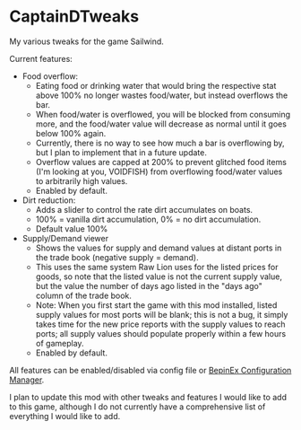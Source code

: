 # CaptainDTweaks
My various tweaks for the game Sailwind.

Current features: 
* Food overflow:
  * Eating food or drinking water that would bring the respective stat above 100% no longer wastes food/water, but instead overflows the bar.
  * When food/water is overflowed, you will be blocked from consuming more, and the food/water value will decrease as normal until it goes below 100% again.
  * Currently, there is no way to see how much a bar is overflowing by, but I plan to implement that in a future update.
  * Overflow values are capped at 200% to prevent glitched food items (I'm looking at you, VOIDFISH) from overflowing food/water values to arbitrarily high values.
  * Enabled by default.
* Dirt reduction:
  * Adds a slider to control the rate dirt accumulates on boats.
  * 100% = vanilla dirt accumulation, 0% = no dirt accumulation.
  * Default value 100%
* Supply/Demand viewer
  * Shows the values for supply and demand values at distant ports in the trade book (negative supply = demand).
  * This uses the same system Raw Lion uses for the listed prices for goods, so note that the listed value is not the current supply value, but the value the number of days ago listed in the "days ago" column of the trade book.
  * Note: When you first start the game with this mod installed, listed supply values for most ports will be blank; this is not a bug, it simply takes time for the new price reports with the supply values to reach ports; all supply values should populate properly within a few hours of gameplay.
  * Enabled by default.


All features can be enabled/disabled via config file or [BepinEx Configuration Manager](https://github.com/BepInEx/BepInEx.ConfigurationManager).

I plan to update this mod with other tweaks and features I would like to add to this game, although I do not currently have a comprehensive list of everything I would like to add.
